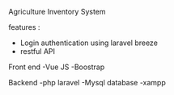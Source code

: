 Agriculture Inventory System

features  : 
- Login authentication using laravel breeze
- restful API


Front end 
-Vue JS
-Boostrap

Backend 
-php laravel
-Mysql database
-xampp

